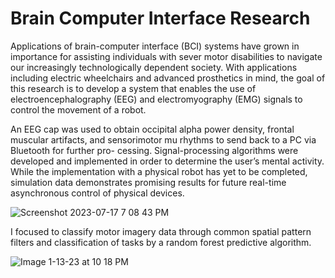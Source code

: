 # Brain Computer Interface Research

Applications of brain-computer interface (BCI) systems have grown in importance for assisting individuals with sever motor disabilities to navigate 
our increasingly technologically dependent society. With applications including electric wheelchairs and advanced prosthetics in mind, the goal of this 
research is to develop a system that enables the use of electroencephalography (EEG) and electromyography (EMG) signals to control the movement of a
robot. 

An EEG cap was used to obtain occipital alpha power density, frontal muscular artifacts, and sensorimotor mu rhythms to send back to a PC via Bluetooth for further pro-
cessing. Signal-processing algorithms were developed and implemented in order to determine the user’s mental activity. While the implementation with a physical robot has yet to be
completed, simulation data demonstrates promising results for future real-time asynchronous control of physical devices.

![Screenshot 2023-07-17 7 08 43 PM](https://github.com/Angelaangie-ai/brain-computer-interface-research/assets/64707998/da7ef989-8e1b-48e2-b8f0-22d9b9b3ed99)


I focused to classify motor imagery data through common spatial pattern filters and classification of tasks by a random forest predictive algorithm.

![Image 1-13-23 at 10 18 PM](https://user-images.githubusercontent.com/64707998/212448596-c949375b-27ca-4e42-a4d8-db087ddc5a9d.jpg)

